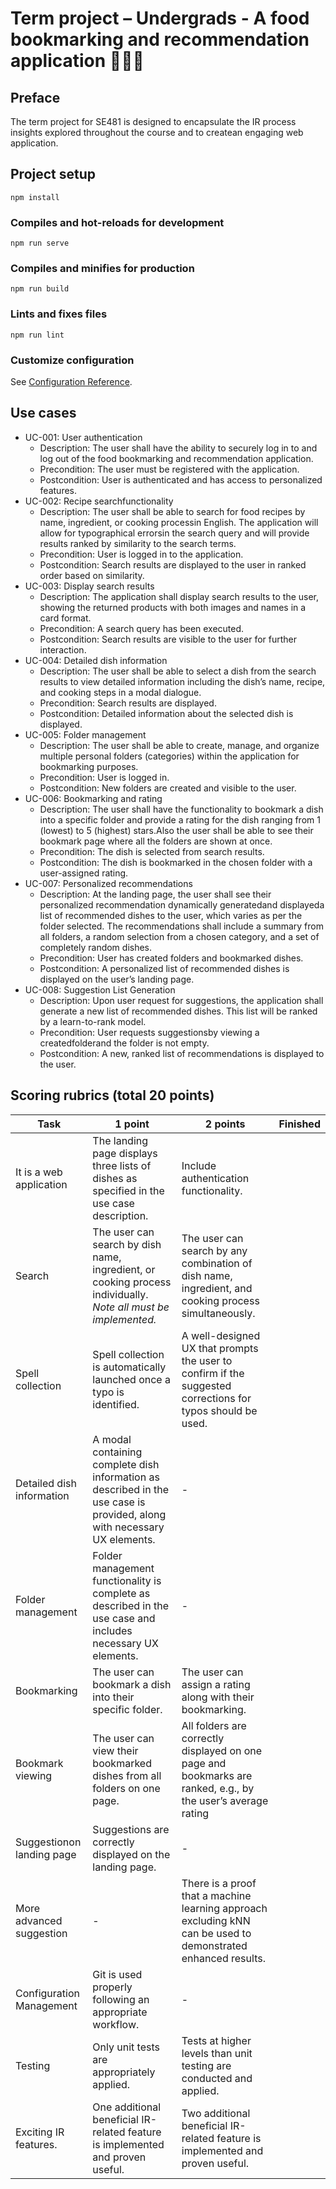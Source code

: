 # Term project – Undergrads - A food bookmarking and recommendation application 🍔🍕🍜

## Preface
  The term project for SE481 is designed to encapsulate the IR process insights explored throughout the course and to createan engaging web application.
  
## Project setup
```
npm install
```

### Compiles and hot-reloads for development
```
npm run serve
```

### Compiles and minifies for production
```
npm run build
```

### Lints and fixes files
```
npm run lint
```

### Customize configuration
See [Configuration Reference](https://cli.vuejs.org/config/).


## Use cases
  - UC-001: User authentication
    - Description: The user shall have the ability to securely log in to and log out of the food bookmarking and recommendation application.
    - Precondition: The user must be registered with the application.
    - Postcondition: User is authenticated and has access to personalized features.
  - UC-002: Recipe searchfunctionality
    - Description: The user shall be able to search for food recipes by name, ingredient, or cooking processin English. The application will allow for typographical errorsin the search query and will provide results ranked by similarity to the search terms.
    - Precondition: User is logged in to the application.
    - Postcondition: Search results are displayed to the user in ranked order based on similarity.
  - UC-003: Display search results
    - Description: The application shall display search results to the user, showing the returned products with both images and names in a card format.
    - Precondition: A search query has been executed.
    - Postcondition: Search results are visible to the user for further interaction.
  - UC-004: Detailed dish information
    - Description: The user shall be able to select a dish from the search results to view detailed information including the dish’s name, recipe, and cooking steps in a modal dialogue.
    - Precondition: Search results are displayed.
    - Postcondition: Detailed information about the selected dish is displayed.
  - UC-005: Folder management
    - Description: The user shall be able to create, manage, and organize multiple personal folders (categories) within the application for bookmarking purposes.
    - Precondition: User is logged in.
    - Postcondition: New folders are created and visible to the user.
  - UC-006: Bookmarking and rating
    - Description: The user shall have the functionality to bookmark a dish into a specific folder and provide a rating for the dish ranging from 1 (lowest) to 5 (highest) stars.Also the user shall be able to see their bookmark page where all the folders are shown at once.
    - Precondition: The dish is selected from search results.
    - Postcondition: The dish is bookmarked in the chosen folder with a user-assigned rating.
  - UC-007: Personalized recommendations
    - Description: At  the  landing  page,  the  user  shall  see  their  personalized  recommendation dynamically generatedand displayeda list of recommended dishes to the user, which varies as per the folder selected. The recommendations shall include a summary from all folders, a random selection from a chosen category, and a set of completely random dishes.
    - Precondition: User has created folders and bookmarked dishes.
    - Postcondition: A personalized list of recommended dishes is displayed on the user’s landing page.
  - UC-008: Suggestion List Generation
    - Description: Upon user request for suggestions, the application shall generate a new list of recommended dishes. This list will be ranked by a learn-to-rank model.
    - Precondition: User requests suggestionsby viewing a createdfolderand the folder is not empty.
    - Postcondition: A new, ranked list of recommendations is displayed to the user.

## Scoring rubrics (total 20 points)
  | Task | 1 point | 2 points | Finished |
  |------|----------------|-----------------|------------|
  | It is a web application | The landing page displays three lists of dishes as specified in the use case description. | Include authentication functionality. | 
  | Search | The user can search by dish name, ingredient, or cooking process individually.  *Note all must be implemented.* | The user can search by any combination of dish name, ingredient, and cooking process simultaneously. |
  | Spell collection | Spell collection is automatically launched once a typo is identified. | A well-designed UX that prompts the user to confirm if the suggested corrections for typos should be used. |
  | Detailed dish information | A modal containing complete dish information as described in the use case is provided, along with necessary UX elements. | - |
  | Folder management | Folder management functionality is complete as described in the use case and includes necessary UX elements. | - |
  | Bookmarking | The user can bookmark a dish into their specific folder. | The user can assign a rating along with their bookmarking. |
  | Bookmark viewing | The user can view their bookmarked dishes from all folders on one page. | All folders are correctly displayed on one page and bookmarks are ranked, e.g., by the user’s average rating |
  | Suggestionon landing page | Suggestions are correctly displayed on the landing page. | - |
  | More advanced suggestion | - | There is a proof that a machine learning approach excluding kNN can be used to demonstrated enhanced results. |
  | Configuration Management | Git is used properly following an appropriate workflow. | - |
  | Testing | Only unit tests are appropriately applied. | Tests at higher levels than unit testing are conducted and applied. |
  | Exciting IR features. | One additional beneficial IR-related feature is implemented and proven useful. | Two additional beneficial IR-related feature is implemented and proven useful. |
